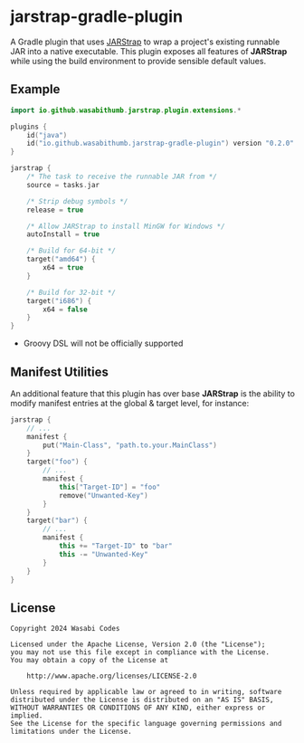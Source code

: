 # jarstrap-gradle-plugin
A Gradle plugin that uses [JARStrap](https://github.com/WasabiThumb/jarstrap) to
wrap a project's existing runnable JAR into a native executable. This plugin exposes
all features of **JARStrap** while using the build environment to provide sensible
default values.

## Example
```kotlin
import io.github.wasabithumb.jarstrap.plugin.extensions.*

plugins {
    id("java")
    id("io.github.wasabithumb.jarstrap-gradle-plugin") version "0.2.0"
}

jarstrap {
    /* The task to receive the runnable JAR from */
    source = tasks.jar

    /* Strip debug symbols */
    release = true

    /* Allow JARStrap to install MinGW for Windows */
    autoInstall = true

    /* Build for 64-bit */
    target("amd64") {
        x64 = true
    }

    /* Build for 32-bit */
    target("i686") {
        x64 = false
    }
}
```
- Groovy DSL will not be officially supported


## Manifest Utilities
An additional feature that this plugin has over base **JARStrap** is the ability to modify manifest entries at the
global & target level, for instance:
```kotlin
jarstrap {
    // ...
    manifest {
        put("Main-Class", "path.to.your.MainClass")
    }
    target("foo") {
        // ...
        manifest {
            this["Target-ID"] = "foo"
            remove("Unwanted-Key")
        }
    }
    target("bar") {
        // ...
        manifest {
            this += "Target-ID" to "bar"
            this -= "Unwanted-Key"
        }
    }
}
```

## License
```text
Copyright 2024 Wasabi Codes

Licensed under the Apache License, Version 2.0 (the "License");
you may not use this file except in compliance with the License.
You may obtain a copy of the License at

    http://www.apache.org/licenses/LICENSE-2.0

Unless required by applicable law or agreed to in writing, software
distributed under the License is distributed on an "AS IS" BASIS,
WITHOUT WARRANTIES OR CONDITIONS OF ANY KIND, either express or implied.
See the License for the specific language governing permissions and
limitations under the License.
```
